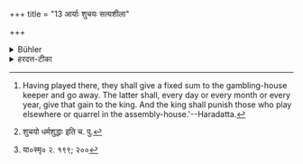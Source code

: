 +++
title = "13 आर्याः शुचयः सत्यशीला"

+++

<details><summary>Bühler</summary>

13. Men of the first three castes, who are pure and truthful, may be allowed to play there. [^7] 


[^7]:  Having played there, they shall give a fixed sum to the gambling-house keeper and go away. The latter shall, every day or every month or every year, give that gain to the king. And the king shall punish those who play elsewhere or quarrel in the assembly-house.'--Haradatta.
</details>

<details><summary>हरदत्त-टीका</summary>

## सूत्रम्
आर्याः शुचयस्सत्यशीला दीवितारस्स्युः ॥ १३॥  
### टिप्पनी
आर्याः द्विजातयः । [^१]शुचयोऽर्थशुद्धाः । सत्यशीलास्सत्यवादिनः । एवंभूता एव पुरुषास्तत्र दीवितारः देवितारः स्युः। त एव तत्र दीव्येयुरित्यर्थः । ते च तत्र देवित्वा यथाभाषितं पणं सभिकाय दत्वा गच्छेयुः। स च राज्ञे तमायमहरहः प्रतिमासं प्रतिसंवत्सरं वा दद्यात् । स एव च स्थानान्तरे दीव्यतो दण्डयेत्, सभास्थाने च कलहकारान् । तत्र याज्ञवल्क्यः—  
[^२] 'ग्लहे शतिकवृद्धस्तु सभिकः पञ्चकं शतम् ।  
गृह्णीयाद्धूर्तकितवादितराद्दशकं शतम् ॥  
स सम्यक्पालितो दद्याद्राज्ञे भागं यथाकृतम् ।  
जितमुद्ग्राहयेज्जैत्रं दद्यात्सत्यं वचः क्षमी ॥ इति ॥ १३॥   

[^१]: शुचयो धर्मशुद्धाः इति च. पु.  

[^२]: या०स्मृ० २. १९९; २००
</details>
